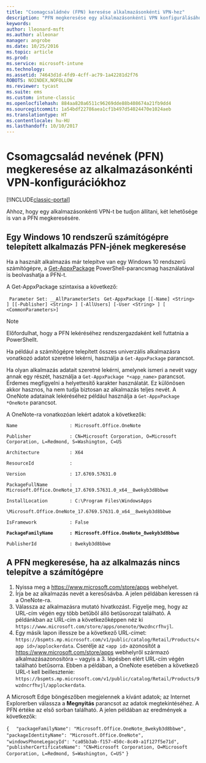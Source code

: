 ```yaml
---
title: "Csomagcsaládnév (FPN) keresése alkalmazásonkénti VPN-hez"
description: "PFN megkeresése egy alkalmazásonkénti VPN konfigurálásához."
keywords: 
author: lleonard-msft
ms.author: alleonar
manager: angrobe
ms.date: 10/25/2016
ms.topic: article
ms.prod: 
ms.service: microsoft-intune
ms.technology: 
ms.assetid: 74643d1d-4fd9-4cff-ac79-1a42281d2f76
ROBOTS: NOINDEX,NOFOLLOW
ms.reviewer: tycast
ms.suite: ems
ms.custom: intune-classic
ms.openlocfilehash: 884aa820a6511c96269dde88b408674a21fb9dd4
ms.sourcegitcommit: 1a54bdf22786aea1cf1b497d54024470e1024aeb
ms.translationtype: HT
ms.contentlocale: hu-HU
ms.lasthandoff: 10/10/2017
---
```

# <a name="find-a-package-family-name-pfn-for-per-app-vpn-configuration"></a>Csomagcsalád nevének (PFN) megkeresése az alkalmazásonkénti VPN-konfigurációkhoz

[!INCLUDE[classic-portal](../includes/classic-portal.md)]

Ahhoz, hogy egy alkalmazásonkénti VPN-t be tudjon állítani, két lehetősége is van a PFN megkeresésére.

## <a name="find-a-pfn-for-an-app-thats-installed-on-a-windows-10-computer"></a>Egy Windows 10 rendszerű számítógépre telepített alkalmazás PFN-jének megkeresése

Ha a használt alkalmazás már telepítve van egy Windows 10 rendszerű számítógépre, a [Get-AppxPackage](https://technet.microsoft.com/library/hh856044.aspx) PowerShell-parancsmag használatával is beolvashatja a PFN-t.

A Get-AppxPackage szintaxisa a következő:

` Parameter Set: __AllParameterSets`
` Get-AppxPackage [[-Name] <String> ] [[-Publisher] <String> ] [-AllUsers] [-User <String> ] [ <CommonParameters>]`

> [!NOTE]
Előfordulhat, hogy a PFN lekéréséhez rendszergazdaként kell futtatnia a PowerShellt.

Ha például a számítógépre telepített összes univerzális alkalmazásra vonatkozó adatot szeretné lekérni, használja a `Get-AppxPackage` parancsot.

Ha olyan alkalmazás adatait szeretné lekérni, amelynek ismeri a nevét vagy annak egy részét, használja a `Get-AppxPackage *<app_name>` parancsot. Érdemes megfigyelni a helyettesítő karakter használatát. Ez különösen akkor hasznos, ha nem tudja biztosan az alkalmazás teljes nevét. A OneNote adatainak lekéréséhez például használja a `Get-AppxPackage *OneNote` parancsot.


A OneNote-ra vonatkozóan lekért adatok a következők:

`Name                   : Microsoft.Office.OneNote`

`Publisher              : CN=Microsoft Corporation, O=Microsoft Corporation, L=Redmond, S=Washington, C=US`

`Architecture           : X64`

`ResourceId             :`

`Version                : 17.6769.57631.0`

`PackageFullName        : Microsoft.Office.OneNote_17.6769.57631.0_x64__8wekyb3d8bbwe`

`InstallLocation        : C:\Program Files\WindowsApps`

`\Microsoft.Office.OneNote_17.6769.57631.0_x64__8wekyb3d8bbwe`

`IsFramework            : False`

**`PackageFamilyName      : Microsoft.Office.OneNote_8wekyb3d8bbwe`**

`PublisherId            : 8wekyb3d8bbwe`



## <a name="find-a-pfn-if-the-app-is-not-installed-on-a-computer"></a>A PFN megkeresése, ha az alkalmazás nincs telepítve a számítógépre

1.  Nyissa meg a https://www.microsoft.com/store/apps webhelyet.
2.  Írja be az alkalmazás nevét a keresősávba. A jelen példában keressen rá a OneNote-ra.
3.  Válassza az alkalmazásra mutató hivatkozást. Figyelje meg, hogy az URL-cím végén egy több betűből álló betűsorozat található. A példánkban az URL-cím a következőképpen néz ki `https://www.microsoft.com/store/apps/onenote/9wzdncrfhvjl`.
4.  Egy másik lapon illessze be a következő URL-címet: `https://bspmts.mp.microsoft.com/v1/public/catalog/Retail/Products/<app id>/applockerdata`. Cserélje az `<app id>` azonosítót a https://www.microsoft.com/store/apps webhelyről származó alkalmazásazonosítóra – vagyis a 3. lépésben elért URL-cím végén található betűsorra. Ebben a példában, a OneNote esetében a következő URL-t kell beillesztenie: `https://bspmts.mp.microsoft.com/v1/public/catalog/Retail/Products/9wzdncrfhvjl/applockerdata`.

A Microsoft Edge böngészőben megjelennek a kívánt adatok; az Internet Explorerben válassza a **Megnyitás** parancsot az adatok megtekintéséhez. A PFN értéke az első sorban található. A jelen példában az eredmények a következők:


`{`
`  "packageFamilyName": "Microsoft.Office.OneNote_8wekyb3d8bbwe",`
`  "packageIdentityName": "Microsoft.Office.OneNote",`
`  "windowsPhoneLegacyId": "ca05b3ab-f157-450c-8c49-a1f127f5e71d",`
`  "publisherCertificateName": "CN=Microsoft Corporation, O=Microsoft Corporation, L=Redmond, S=Washington, C=US"`
`}`
